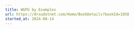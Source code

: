 ```yaml
---
title: WGPU by Examples
url: https://drxudotnet.com/Home/BookDetails?bookId=1058
started_at: 2024-08-14
---
```

